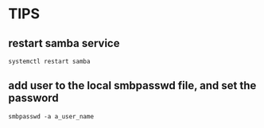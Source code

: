 # TIPS

## restart samba service
`systemctl restart samba`

## add user to the local smbpasswd file, and set the password
`smbpasswd -a a_user_name`


